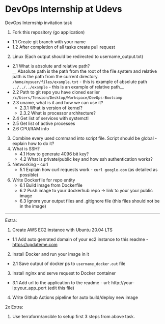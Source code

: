 # DevOps Internship at Udevs

DevOps Internship invitation task

1. Fork this repository (go application)

- 1.1 Create git branch with your name
- 1.2 After completion of all tasks create pull request

2. Linux (Each output should be redirected to username_output.txt)

- 2.1 What is absolute and relative path? <br />
  __ Absolute path is the path from the root of the file system and relative path is the path from the current directory.
  `/home/mysuer/files/example.txt` - this is example of absolute path
  `../../../example` - this is an example of relative path__
- 2.2 Path to git repo you have cloned earlier
  `/c/Users/Tension/Desktop/Workspace/DevOps-Bootcamp`
- 2.3 uname, what is it and how we can use it?
  - 2.3.1 What is version of kernel?
  - 2.3.2 What is processor architecture?
- 2.4 Get list of services with systemctl
- 2.5 Get list of active processes
- 2.6 CPU/RAM info

3. Combine every used command into script file. Script should be global - explain how to do it?
4. What is SSH?
   - 4.1 How to generate 4096 bit key?
   - 4.2 What is private/public key and how ssh authentication works?
5. Networking - curl
   - 5.1 Explain how curl requests work - `curl google.com` (as detailed as possible)
6. Write Dockerfile for repo entity
   - 6.1 Build image from Dockerfile
   - 6.2 Push image to your dockerhub repo -> link to your your public image
   - 6.3 Ignore your output files and .gitignore file (this files should not be in the image)

---

Extra:

1. Create AWS EC2 instance with Ubuntu 20.04 LTS

- 1.1 Add auto genrated domain of your ec2 instance to this readme - https://updateme.com

2. Install Docker and run your image in it

- 2.1 Save output of docker ps to `username_docker.out` file

3. Install nginx and serve request to Docker container

- 3.1 Add url to the application to the readme - url: http://your-ip:your_app_port (edit this file)

4. Write Github Actions pipeline for auto build/deploy new image

2x Extra:

1. Use terraform/ansible to setup first 3 steps from above task.

